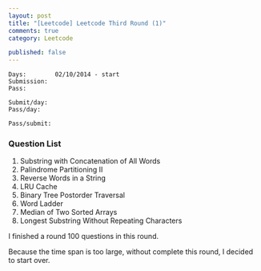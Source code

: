 ```yaml
---
layout: post
title: "[Leetcode] Leetcode Third Round (1)"
comments: true
category: Leetcode

published: false
---
```


    Days:        02/10/2014 - start
    Submission:  
    Pass:        
    
    Submit/day:  
    Pass/day:    
    
    Pass/submit: 

### Question List

1. Substring with Concatenation of All Words
1. Palindrome Partitioning II
1. Reverse Words in a String 
1. LRU Cache
1. Binary Tree Postorder Traversal
1. Word Ladder
1. Median of Two Sorted Arrays
1. Longest Substring Without Repeating Characters

I finished a round 100 questions in this round. 

Because the time span is too large, without complete this round, I decided to start over. 
